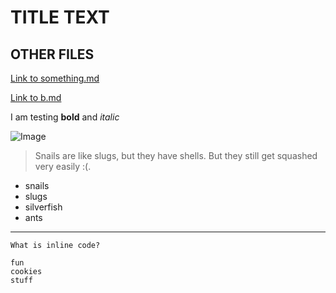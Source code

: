 # TITLE TEXT
## OTHER FILES
[Link to something.md](https://ebayraktaroglu.github.io/cse15l-lab-reports/something.html)

[Link to b.md](https://ebayraktaroglu.github.io/cse15l-lab-reports/b.html)

I am testing **bold** and *italic*

![Image](https://libreshot.com/wp-content/uploads/2018/02/snail.jpg)

> Snails are like slugs, but they have shells. But they still get squashed very easily :(.

* snails
* slugs
* silverfish
* ants


---


`What is inline code?`
```
fun
cookies
stuff
```
